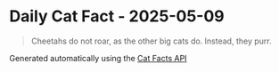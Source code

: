 # Daily Cat Fact - 2025-05-09

> Cheetahs do not roar, as the other big cats do. Instead, they purr.

Generated automatically using the [Cat Facts API](https://catfact.ninja)
